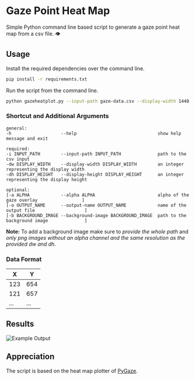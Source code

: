 # Gaze Point Heat Map
Simple Python command line based script to generate a gaze point heat map from a csv file. 👁️

## Usage
Install the required dependencies over the command line.
```bash
pip install -r requirements.txt
```

Run the script from the command line.
```bash  
python gazeheatplot.py --input-path gaze-data.csv --display-width 1440 --display-height 900
``` 

### Shortcut and Additional Arguments
```
general:
-h                   --help                               show help message and exit

required:
-i INPUT_PATH        --input-path INPUT_PATH              path to the csv input
-dw DISPLAY_WIDTH    --display-width DISPLAY_WIDTH        an integer representing the display width
-dh DISPLAY_HEIGHT   --display-height DISPLAY_HEIGHT      an integer representing the display height

optional:
[-a ALPHA            --alpha ALPHA                        alpha of the gaze overlay                 ]
[-o OUTPUT_NAME      --output-name OUTPUT_NAME            name of the output file                   ]
[-b BACKGROUND_IMAGE --background-image BACKGROUND_IMAGE  path to the background image              ]
```
**Note:** To add a background image make sure to *provide the whole path* and *only png images without an alpha channel and the same resolution as the provided dw and dh*.

### Data Format
|     X         |        Y      |
| ------------- | ------------- |
|     123       |      654      |
|     121       |      657      |
|     ...       |      ...      |

## Results
![Example Output](https://github.com/r0ehre/GazeHeatPlot/blob/master/Example%20Output/output.png)

 ## Appreciation
 The script is based on the heat map plotter of [PyGaze](http://www.pygaze.org).
